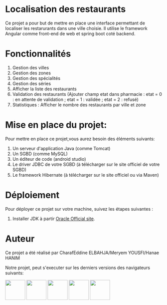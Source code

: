 # Localisation des restaurants
Ce projet a pour but de mettre en place une interface permettant de localiser les restarurants dans une ville choisie. Il utilise le framework Angular comme front-end de web et spring boot coté backend. 
# Fonctionnalités
1. Gestion des villes
2. Gestion des zones
3. Gestion des spécialités
4. Gestion des séries
5. Afficher la liste des restaurants
6. Validation des restaurants (Ajouter champ etat dans pharmacie : etat = 0 :    en attente de validation ; etat = 1 : validée ; etat = 2 : refusé)
7. Statistiques : Afficher le nombre des restaurants par ville et zone

# Mise en place du projet:
Pour mettre en place ce projet,vous aurez besoin des éléments suivants:
1. Un serveur d'application Java (comme Tomcat)
2. Un SGBD (comme MySQL)
3. Un éditeur de code (android studio)
4. Le driver JDBC de votre SGBD (à télécharger sur le site officiel de votre SGBD)
5. Le framework Hibernate (à télécharger sur le site officiel ou via Maven)

# Déploiement
Pour déployer ce projet sur votre machine, suivez les étapes suivantes :
1. Installer JDK à partir [Oracle Official site](https://www.oracle.com/fr/).

# Auteur
Ce projet a été réalisé par CharafEddine ELBAHJA/Meryem YOUSFI/Hanae HANIM

Notre projet, peut s'executer sur les derniers versions des navigateurs suivants:

<img src="https://s3.amazonaws.com/creativetim_bucket/github/browser/chrome.png" width="64" height="64"> <img src="https://s3.amazonaws.com/creativetim_bucket/github/browser/firefox.png" width="64" height="64"> <img src="https://s3.amazonaws.com/creativetim_bucket/github/browser/edge.png" width="64" height="64"> <img src="https://s3.amazonaws.com/creativetim_bucket/github/browser/safari.png" width="64" height="64"> <img src="https://s3.amazonaws.com/creativetim_bucket/github/browser/opera.png" width="64" height="64">
